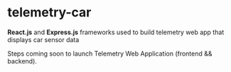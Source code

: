 # telemetry-car

**React.js** and **Express.js** frameworks used to build telemetry web app that displays car sensor data

Steps coming soon to launch Telemetry Web Application (frontend && backend).